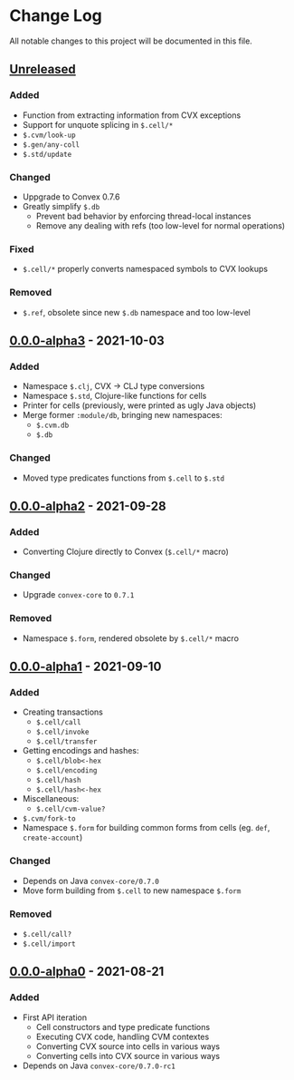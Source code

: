 # Change Log

All notable changes to this project will be documented in this file.



## [Unreleased]

### Added

- Function from extracting information from CVX exceptions
- Support for unquote splicing in `$.cell/*`
- `$.cvm/look-up`
- `$.gen/any-coll`
- `$.std/update`

### Changed

- Uppgrade to Convex 0.7.6
- Greatly simplify `$.db`
    - Prevent bad behavior by enforcing thread-local instances
    - Remove any dealing with refs (too low-level for normal operations)

### Fixed

- `$.cell/*` properly converts namespaced symbols to CVX lookups

### Removed

- `$.ref`, obsolete since new `$.db` namespace and too low-level



## [0.0.0-alpha3] - 2021-10-03

### Added

- Namespace `$.clj`, CVX -> CLJ type conversions
- Namespace `$.std`, Clojure-like functions for cells
- Printer for cells (previously, were printed as ugly Java objects)
- Merge former `:module/db`, bringing new namespaces:
    - `$.cvm.db`
    - `$.db` 

### Changed

- Moved type predicates functions from `$.cell` to `$.std`



## [0.0.0-alpha2] - 2021-09-28

### Added

- Converting Clojure directly to Convex (`$.cell/*` macro)

### Changed

- Upgrade `convex-core` to `0.7.1`

### Removed

- Namespace `$.form`, rendered obsolete by `$.cell/*` macro



## [0.0.0-alpha1] - 2021-09-10

### Added

- Creating transactions
    - `$.cell/call`
    - `$.cell/invoke`
    - `$.cell/transfer`
- Getting encodings and hashes:
    - `$.cell/blob<-hex`
    - `$.cell/encoding`
    - `$.cell/hash`
    - `$.cell/hash<-hex`
- Miscellaneous:
    - `$.cell/cvm-value?` 
- `$.cvm/fork-to`
- Namespace `$.form` for building common forms from cells (eg. `def`, `create-account`)

### Changed

- Depends on Java `convex-core/0.7.0`
- Move form building from `$.cell` to new namespace `$.form`

### Removed

- `$.cell/call?`
- `$.cell/import`



## [0.0.0-alpha0] - 2021-08-21

### Added

- First API iteration
    - Cell constructors and type predicate functions
    - Executing CVX code, handling CVM contextes
    - Converting CVX source into cells in various ways
    - Converting cells into CVX source in various ways
- Depends on Java `convex-core/0.7.0-rc1`



[Unreleased]:    https://github.com/convex-dec/convex.cljc/compare/cvm/0.0.0-alpha3...HEAD
[0.0.0-alpha3]:  https://github.com/convex-dev/convex.cljc/compare/cvm/0.0.0-alpha2...cvm/0.0.0-alpha3
[0.0.0-alpha2]:  https://github.com/convex-dev/convex.cljc/compare/cvm/0.0.0-alpha1...cvm/0.0.0-alpha2
[0.0.0-alpha1]:  https://github.com/convex-dev/convex.cljc/compare/cvm/0.0.0-alpha0...cvm/0.0.0-alpha1
[0.0.0-alpha0]:  https://github.com/convex-dev/convex.cljc/releases/tag/cvm/0.0.0-alpha0
